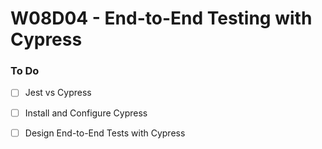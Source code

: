 # W08D04 - End-to-End Testing with Cypress

### To Do
- [ ] Jest vs Cypress
- [ ] Install and Configure Cypress
- [ ] Design End-to-End Tests with Cypress




















